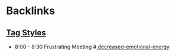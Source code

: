 
# Backlinks
## [Tag Styles](<Tag Styles.md>)
- 8:00 - 8:30 Frustrating Meeting #[.decreased-emotional-energy](<.decreased-emotional-energy.md>)

